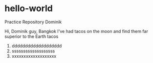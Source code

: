 hello-world
===========

Practice Repository Dominik

Hi, Dominik guy, Bangkok 
I've had tacos on the moon and find them far superior to the Earth tacos
1. ddddddddddddddddddd 
2. sssssssssssssssssss
3. xxxxxxxxxxxxxxxxxxx

